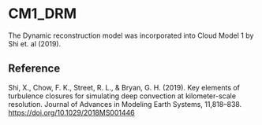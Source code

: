 # CM1_DRM
The Dynamic reconstruction model was incorporated into Cloud Model 1 by Shi et. al (2019).  
## Reference 
Shi, X., Chow, F. K., Street, R. L., & Bryan, G. H. (2019). Key elements of turbulence closures for simulating deep convection at kilometer-scale resolution. Journal of Advances in Modeling Earth Systems, 11,818–838. https://doi.org/10.1029/2018MS001446
